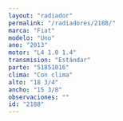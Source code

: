 ```yaml
---
layout: "radiador"
permalink: "/radiadores/2188/"
marca: "Fiat"
modelo: "Uno"
ano: "2013"
motor: "L4 1.0 1.4"
transmision: "Estándar"
parte: "51851016"
clima: "Con clima"
alto: "18 3/4"
ancho: "15 3/8"
observaciones: ""
id: "2188"
---
```


